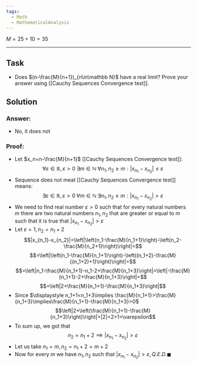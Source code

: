 ```yaml
---
tags:
  - Math
  - MathematicalAnalysis
---
```

$M = 25 + 10 = 35$

---
## Task
- Does $(n-\frac{M}{n+1})_{n\in\mathbb N}$ have a real limit? Prove your answer using [[Cauchy Sequences Convergence test]].
## Solution
### Answer:
- No, it does not
### Proof:
- Let $x_n=n-\frac{M}{n+1}$
[[Cauchy Sequences Convergence test]]: $$\forall\varepsilon\in\mathbb R, \varepsilon>0\;\exists m\in\mathbb N\;\forall n_1, n_2\geq m: |x_{n_1}-x_{n_2}| \leq \varepsilon$$
- Sequence does not meat [[Cauchy Sequences Convergence test]] means:
$$\exists\varepsilon\in\mathbb R, \varepsilon>0\;\forall m\in\mathbb N\;\exists n_1,n_2\geq m: |x_{n_1}-x_{n_2}|>\varepsilon$$
- We need to find real number $\varepsilon>0$ such that for every natural numbers $m$ there are two natural numbers $n_1, n_2$ that are greater or equal to $m$ such that it is true that $|x_{n_1}-x_{n_2}| > \varepsilon$ 
- Let $\varepsilon = 1, n_2=n_1+2$ 
$$|x_{n_1}-x_{n_2}|=\left|\left(n_1-\frac{M}{n_1+1}\right)-\left(n_2-\frac{M}{n_2+1}\right)\right|=$$
$$=\left|\left(n_1-\frac{M}{n_1+1}\right)-\left((n_1+2)-\frac{M}{(n_1+2)+1}\right)\right|=$$
$$=\left|n_1-\frac{M}{n_1+1}-n_1-2+\frac{M}{n_1+3}\right|=\left|-\frac{M}{n_1+1}-2+\frac{M}{n_1+3}\right|=$$
$$=\left|2+\frac{M}{n_1+1}-\frac{M}{n_1+3}\right|$$
- Since $\displaystyle n_1+1<n_1+3\implies \frac{M}{n_1+1}>\frac{M}{n_1+3}\implies\frac{M}{n_1+1}-\frac{M}{n_1+3}>0$ 
$$\left|2+\left(\frac{M}{n_1+1}-\frac{M}{n_1+3}\right)\right|>|2|=2>1=\varepsilon$$
- To sum up, we got that $$n_2=n_1+2\implies|x_{n_1}-x_{n_2}|>\varepsilon$$
- Let us take $n_1=m, n_2=n_1+2=m+2$
- Now for every $m$ we have $n_1, n_2$ such that $|x_{n_1}-x_{n_2}|>\varepsilon, Q.E.D.\blacksquare$